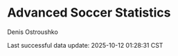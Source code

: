 # Advanced Soccer Statistics
Denis Ostroushko

<!-- gfm -->

Last successful data update: 2025-10-12 01:28:31 CST
